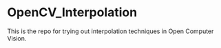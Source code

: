 # OpenCV_Interpolation
This is the repo for trying out interpolation techniques in Open Computer Vision.
